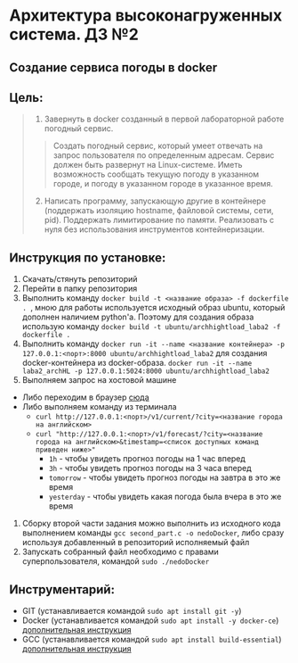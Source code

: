 # Архитектура высоконагруженных система. ДЗ №2
## Создание сервиса погоды в docker


## Цель:
> 1. Завернуть в docker созданный в первой лабораторной работе погодный сервис.
> > Создать погодный сервис, который умеет отвечать на запрос пользователя по определенным адресам. Сервис должен быть развернут на Linux-системе. Иметь возможность сообщать текущую погоду в указанном городе, и погоду в указанном городе в указанное время.
> 2. Написать программу, запускающую другие в контейнере (поддержать изоляцию hostname, файловой системы, сети, pid). Поддержать лимитирование по памяти. Реализовать с нуля без использования инструментов контейнеризации.


## Инструкция по установке:
1. Скачать/стянуть репозиторий
1. Перейти в папку репозитория
1. Выполнить команду `docker build -t <название образа> -f dockerfile . `, мною для работы используется исходный образ ubuntu, который дополнен наличием python'a. Поэтому для создания образа использую команду `docker build -t ubuntu/archhightload_laba2 -f dockerfile .`
1. Выполнить команду `docker run -it --name <название контейнера> -p 127.0.0.1:<порт>:8000 ubuntu/archhightload_laba2` для создания docker-контейнера из docker-образа. `docker run -it --name laba2_archHL -p 127.0.0.1:5024:8000 ubuntu/archhightload_laba2`
1. Выполняем запрос на хостовой машине
  * Либо переходим в браузер [сюда](http://127.0.0.1:5024)
  * Либо выполняем команду из терминала 
    * `curl http://127.0.0.1:<порт>/v1/current/?city=<название города на английском>`
  	* `curl "http://127.0.0.1:<порт>/v1/forecast/?city=<название города на английском>&timestamp=<список доступных команд приведен ниже>"`
  	  * `1h` - чтобы увидеть прогноз погоды на 1 час вперед
  	  * `3h` - чтобы увидеть прогноз погоды на 3 часа вперед
  	  * `tomorrow` - чтобы увидеть прогноз погоды на завтра в это же время
  	  * `yesterday` - чтобы увидеть какая погода была вчера в это же время
1. Сборку второй части задания можно выполнить из исходного кода выполнением команды `gcc second_part.c -o nedoDocker`, либо сразу используя добавленный в репозиторий исполняемый файл
1. Запускать собранный файл необходимо с правами суперпользователя, командой `sudo ./nedoDocker`


## Инструментарий:
- GIT (устанавливается командой `sudo apt install git -y`)
- Docker (устанавливается командой `sudo apt install -y docker-ce`) [дополнительная инструкция](https://losst.ru/ustanovka-docker-na-ubuntu-16-04)
- GCC (устанавливается командой `sudo apt install build-essential`) [дополнительная инструкция](https://losst.ru/ustanovka-gcc-v-ubuntu-16-04)